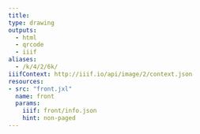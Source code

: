 ```yaml
---
title:
type: drawing
outputs:
  - html
  - qrcode
  - iiif
aliases:
  - /k/4/2/6k/
iiifContext: http://iiif.io/api/image/2/context.json
resources:
- src: "front.jxl"
  name: front
  params:
    iiif: front/info.json
    hint: non-paged
---
```

